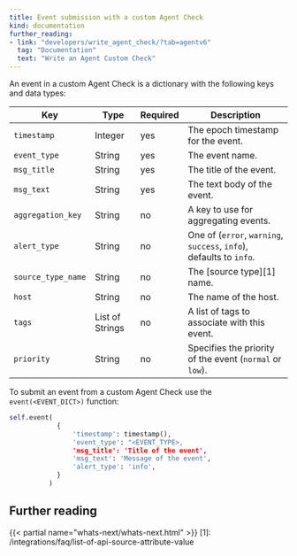```yaml
---
title: Event submission with a custom Agent Check
kind: documentation
further_reading:
- link: "developers/write_agent_check/?tab=agentv6"
  tag: "Documentation"
  text: "Write an Agent Custom Check"
---
```


An event in a custom Agent Check is a dictionary with the following keys and data types:

| Key                | Type            | Required | Description                                                         |
| -----              | ---             | ----     | ----                                                                |
| `timestamp`        | Integer         | yes      | The epoch timestamp for the event.                                  |
| `event_type`       | String          | yes      | The event name.                                                     |
| `msg_title`        | String          | yes      | The title of the event.                                             |
| `msg_text`         | String          | yes      | The text body of the event.                                         |
| `aggregation_key`  | String          | no       | A key to use for aggregating events.                                |
| `alert_type`       | String          | no       | One of (`error`, `warning`, `success`, `info`), defaults to `info`. |
| `source_type_name` | String          | no       | The [source type][1] name.                                          |
| `host`             | String          | no       | The name of the host.                                               |
| `tags`             | List of Strings | no       | A list of tags to associate with this event.                        |
| `priority`         | String          | no       | Specifies the priority of the event (`normal` or `low`).            |

To submit an event from a custom Agent Check use the `event(<EVENT_DICT>)` function:

```python
self.event(
            {
                'timestamp': timestamp(),
                'event_type': "<EVENT_TYPE>,
                'msg_title': 'Title of the event',
                'msg_text': 'Message of the event',
                'alert_type': 'info',
            }
          )
```
## Further reading

{{< partial name="whats-next/whats-next.html" >}}
[1]: /integrations/faq/list-of-api-source-attribute-value
